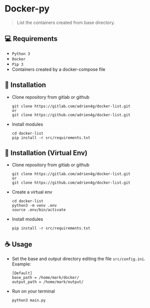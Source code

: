 # Docker-py

> List the containers created from base directory.

## 💻 Requirements

* `Python 3`
* `Docker`
* `Pip 3`
* Containers created by a docker-compose file

## 🚀 Installation
* Clone repository from gitlab or github
    ```
    git clone https://gitlab.com/adrien4g/docker-list.git
    or
    git clone https://github.com/adrien4g/docker-list.git
    ```
* Install modules
    ```
    cd docker-list
    pip install -r src/requirements.txt
    ```
## 🚀 Installation (Virtual Env)
* Clone repository from gitlab or github
    ```
    git clone https://gitlab.com/adrien4g/docker-list.git
    or
    git clone https://github.com/adrien4g/docker-list.git
    ```

* Create a virtual env
    ```
    cd docker-list
    python3 -m venv .env
    source .env/bin/activate
    ```

* Install modules
    ```
    pip install -r src/requirements.txt
    ```

## ☕ Usage
* Set the base and output directory editing the file `src/config.ini`. Example:
    ```
    [Default]
    base_path = /home/mark/docker/
    output_path = /home/mark/output/
    ```
* Run on your terminal
    ```
    python3 main.py
    ```